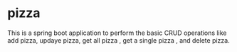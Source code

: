 # pizza
This is a spring boot application to perform the basic CRUD operations like add pizza, updaye pizza, get all pizza , get a single pizza , and delete pizza.
